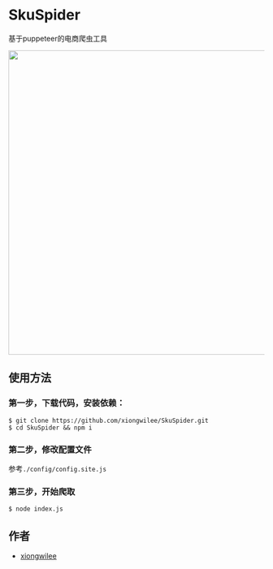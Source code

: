 # SkuSpider

基于puppeteer的电商爬虫工具

<img src="https://img003.qufenqi.com/products/27/1d/271d6bcfc39d4c569dde3f0dde99edee.gif" width="600">

## 使用方法

### 第一步，下载代码，安装依赖：
```shell
$ git clone https://github.com/xiongwilee/SkuSpider.git
$ cd SkuSpider && npm i
```

### 第二步，修改配置文件

参考`./config/config.site.js`

### 第三步，开始爬取

```shell
$ node index.js
```

## 作者

* [xiongwilee](https://github.com/xiongwilee)

